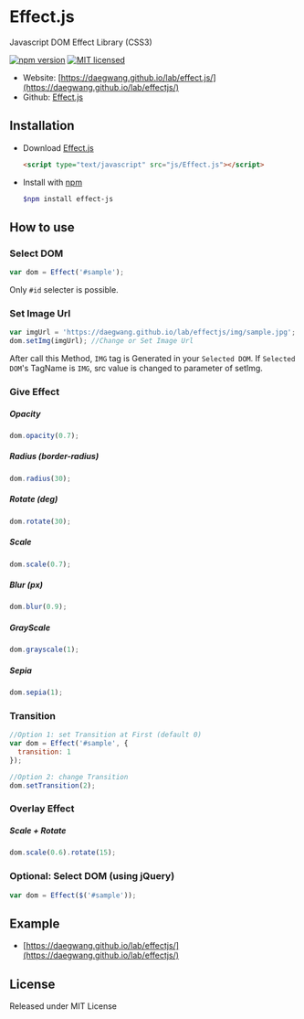 # Effect.js
Javascript DOM Effect Library (CSS3)  

[![npm version](https://badge.fury.io/js/effect-js.svg)](https://badge.fury.io/js/effect-js)
[![MIT licensed](https://img.shields.io/badge/license-MIT-blue.svg)](https://github.com/DaeGwang/Effect.js/blob/master/LICENSE)

- Website: [https://daegwang.github.io/lab/effect.js/](https://daegwang.github.io/lab/effectjs/)
- Github: [Effect.js](https://github.com/DaeGwang/Effect.js)

## Installation

- Download [Effect.js](https://raw.githubusercontent.com/DaeGwang/Effect.js/master/js/Effect.js)

	```html
	<script type="text/javascript" src="js/Effect.js"></script>
	```
- Install with [npm](https://www.npmjs.com/)
	```bash
	$npm install effect-js
	```
  

## How to use

### Select DOM

```js
var dom = Effect('#sample');
```
Only `#id` selecter is possible.


### Set Image Url
```js
var imgUrl = 'https://daegwang.github.io/lab/effectjs/img/sample.jpg';
dom.setImg(imgUrl); //Change or Set Image Url
```

After call this Method, `IMG` tag is Generated in your `Selected DOM`. If `Selected DOM`'s TagName is `IMG`, src value is changed to parameter of setImg.

### Give Effect 

##### Opacity

```js
dom.opacity(0.7);
```

##### Radius (border-radius)

```js
dom.radius(30);
```

##### Rotate (deg)

```js
dom.rotate(30);
```

##### Scale

```js
dom.scale(0.7);
```

##### Blur (px)

```js
dom.blur(0.9);
```

##### GrayScale

```js
dom.grayscale(1);
```

##### Sepia

```js
dom.sepia(1);
```

### Transition

```js
//Option 1: set Transition at First (default 0)
var dom = Effect('#sample', {
  transition: 1
});

//Option 2: change Transition
dom.setTransition(2);
```

### Overlay Effect

##### Scale + Rotate

```js
dom.scale(0.6).rotate(15);
```


### Optional: Select DOM (using jQuery)

```js
var dom = Effect($('#sample'));
```

## Example
- [https://daegwang.github.io/lab/effectjs/](https://daegwang.github.io/lab/effectjs/)

<!-- ## Browser Support -->

## License
Released under MIT License